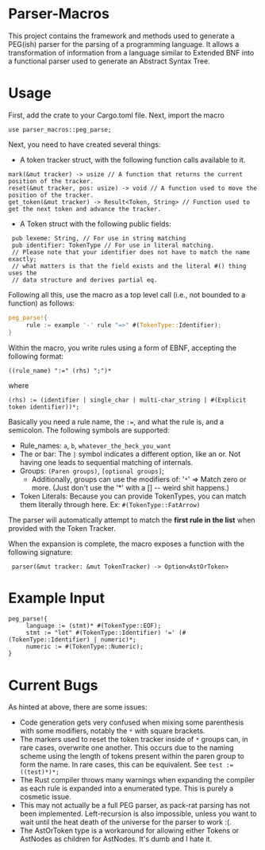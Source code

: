 # Parser-Macros #
This project contains the framework and methods used to generate a PEG(ish) parser
for the parsing of a programming language. It allows a transformation of information from a
language similar to Extended BNF into a functional parser used to generate an Abstract Syntax Tree.

# Usage #

First, add the crate to your Cargo.toml file. Next, import the macro

``` use parser_macros::peg_parse; ```

Next, you need to have created several things:
 
 - A token tracker struct, with the following function calls available to it.
 ```
 mark(&mut tracker) -> usize // A function that returns the current position of the tracker.
 reset(&mut tracker, pos: usize) -> void // A function used to move the position of the tracker.
 get_token(&mut tracker) -> Result<Token, String> // Function used to get the next token and advance the tracker.
```

 - A Token struct with the following public fields:
```
 pub lexeme: String, // For use in string matching
 pub identifier: TokenType // For use in literal matching.
 // Please note that your identifier does not have to match the name exactly;
 // what matters is that the field exists and the literal #() thing uses the
 // data structure and derives partial eq.
```
Following all this, use the macro as a top level call (i.e., not bounded to a function)
as follows:

```rust
peg_parse!{
     rule := example '-' rule "=>" #(TokenType::Identifier);
}
```

Within the macro, you write rules using a form of EBNF, accepting the following
format:

 ```((rule_name) ":=" (rhs) ";")*```
 
 where
 
   ```(rhs) := (identifier | single_char | multi-char_string | #(Explicit token identifier))*;```
 
  Basically you need a rule name, the ```:=```, and what the rule is, and a semicolon. The following symbols are supported:
 
   - Rule_names: ```a```, ```b```, ```whatever_the_heck_you_want```
   - The or bar: The ```|``` symbol indicates a different option, like an or. Not having one leads to sequential matching of internals.
   - Groups: ```(Paren groups)```, ```[optional groups]```;
      - Additionally, groups can use the modifiers of: '```*```' => Match zero or more. (Just don't use the '*' with a [] -- weird shit happens.)
   - Token Literals: Because you can provide TokenTypes, you can match them literally through here. Ex: ```#(TokenType::FatArrow)```
 
  The parser will automatically attempt to match the **first rule in the list** when provided with the Token Tracker.
 
  When the expansion is complete, the macro exposes a function with the following signature:
 
  ```
   parser(&mut tracker: &mut TokenTracker) -> Option<AstOrToken>
  ```
   
  # Example Input #
  ```
  peg_parse!{
       language := (stmt)* #(TokenType::EOF);
       stmt := "let" #(TokenType::Identifier) '=' (#(TokenType::Identifier) | numeric)*;
       numeric := #(TokenType::Numeric);
  }
  ```
 
  # Current Bugs #
  As hinted at above, there are some issues:
   - Code generation gets very confused when mixing some parenthesis with some modifiers, notably the ```*``` with square brackets.
   - The markers used to reset the token tracker inside of ```*``` groups can, in rare cases, overwrite one another.
  This occurs due to the naming scheme using the length of tokens present within the paren group to form the name. In rare cases,
  this can be equivalent. See ``` test := ((test)*)*; ```
   - The Rust compiler throws many warnings when expanding the compiler as each rule is expanded into a enumerated type.
   This is purely a cosmetic issue.
   - This may not actually be a full PEG parser, as pack-rat parsing has not been implemented. Left-recursion is also impossible, unless you
  want to wait until the heat death of the universe for the parser to work :(.
   - The AstOrToken type is a workaround for allowing either Tokens or AstNodes as children for AstNodes. It's dumb and I hate it.
 